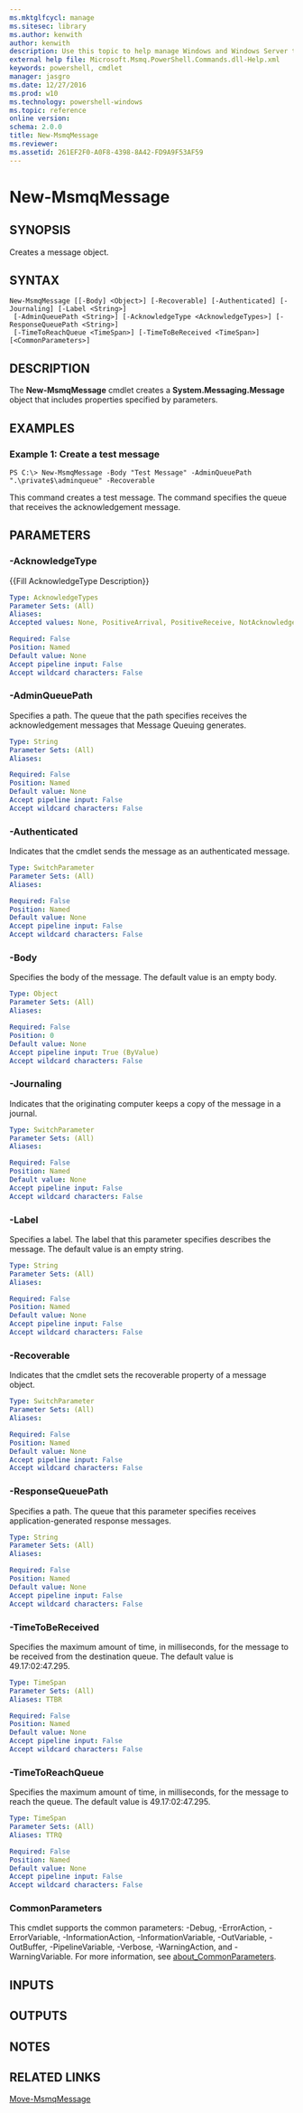 ```yaml
---
ms.mktglfcycl: manage
ms.sitesec: library
ms.author: kenwith
author: kenwith
description: Use this topic to help manage Windows and Windows Server technologies with Windows PowerShell.
external help file: Microsoft.Msmq.PowerShell.Commands.dll-Help.xml
keywords: powershell, cmdlet
manager: jasgro
ms.date: 12/27/2016
ms.prod: w10
ms.technology: powershell-windows
ms.topic: reference
online version: 
schema: 2.0.0
title: New-MsmqMessage
ms.reviewer:
ms.assetid: 261EF2F0-A0F8-4398-8A42-FD9A9F53AF59
---
```


# New-MsmqMessage

## SYNOPSIS
Creates a message object.

## SYNTAX

```
New-MsmqMessage [[-Body] <Object>] [-Recoverable] [-Authenticated] [-Journaling] [-Label <String>]
 [-AdminQueuePath <String>] [-AcknowledgeType <AcknowledgeTypes>] [-ResponseQueuePath <String>]
 [-TimeToReachQueue <TimeSpan>] [-TimeToBeReceived <TimeSpan>] [<CommonParameters>]
```

## DESCRIPTION
The **New-MsmqMessage** cmdlet creates a **System.Messaging.Message** object that includes properties specified by parameters.

## EXAMPLES

### Example 1: Create a test message
```
PS C:\> New-MsmqMessage -Body "Test Message" -AdminQueuePath ".\private$\adminqueue" -Recoverable
```

This command creates a test message.
The command specifies the queue that receives the acknowledgement message.

## PARAMETERS

### -AcknowledgeType
{{Fill AcknowledgeType Description}}

```yaml
Type: AcknowledgeTypes
Parameter Sets: (All)
Aliases: 
Accepted values: None, PositiveArrival, PositiveReceive, NotAcknowledgeReachQueue, FullReachQueue, NegativeReceive, NotAcknowledgeReceive, FullReceive

Required: False
Position: Named
Default value: None
Accept pipeline input: False
Accept wildcard characters: False
```

### -AdminQueuePath
Specifies a path.
The queue that the path specifies receives the acknowledgement messages that Message Queuing generates.

```yaml
Type: String
Parameter Sets: (All)
Aliases: 

Required: False
Position: Named
Default value: None
Accept pipeline input: False
Accept wildcard characters: False
```

### -Authenticated
Indicates that the cmdlet sends the message as an authenticated message.

```yaml
Type: SwitchParameter
Parameter Sets: (All)
Aliases: 

Required: False
Position: Named
Default value: None
Accept pipeline input: False
Accept wildcard characters: False
```

### -Body
Specifies the body of the message.
The default value is an empty body.

```yaml
Type: Object
Parameter Sets: (All)
Aliases: 

Required: False
Position: 0
Default value: None
Accept pipeline input: True (ByValue)
Accept wildcard characters: False
```

### -Journaling
Indicates that the originating computer keeps a copy of the message in a journal.

```yaml
Type: SwitchParameter
Parameter Sets: (All)
Aliases: 

Required: False
Position: Named
Default value: None
Accept pipeline input: False
Accept wildcard characters: False
```

### -Label
Specifies a label.
The label that this parameter specifies describes the message.
The default value is an empty string.

```yaml
Type: String
Parameter Sets: (All)
Aliases: 

Required: False
Position: Named
Default value: None
Accept pipeline input: False
Accept wildcard characters: False
```

### -Recoverable
Indicates that the cmdlet sets the recoverable property of a message object.

```yaml
Type: SwitchParameter
Parameter Sets: (All)
Aliases: 

Required: False
Position: Named
Default value: None
Accept pipeline input: False
Accept wildcard characters: False
```

### -ResponseQueuePath
Specifies a path.
The queue that this parameter specifies receives application-generated response messages.

```yaml
Type: String
Parameter Sets: (All)
Aliases: 

Required: False
Position: Named
Default value: None
Accept pipeline input: False
Accept wildcard characters: False
```

### -TimeToBeReceived
Specifies the maximum amount of time, in milliseconds, for the message to be received from the destination queue.
The default value is 49.17:02:47.295.

```yaml
Type: TimeSpan
Parameter Sets: (All)
Aliases: TTBR

Required: False
Position: Named
Default value: None
Accept pipeline input: False
Accept wildcard characters: False
```

### -TimeToReachQueue
Specifies the maximum amount of time, in milliseconds, for the message to reach the queue.
The default value is 49.17:02:47.295.

```yaml
Type: TimeSpan
Parameter Sets: (All)
Aliases: TTRQ

Required: False
Position: Named
Default value: None
Accept pipeline input: False
Accept wildcard characters: False
```

### CommonParameters
This cmdlet supports the common parameters: -Debug, -ErrorAction, -ErrorVariable, -InformationAction, -InformationVariable, -OutVariable, -OutBuffer, -PipelineVariable, -Verbose, -WarningAction, and -WarningVariable. For more information, see [about_CommonParameters](http://go.microsoft.com/fwlink/?LinkID=113216).

## INPUTS

## OUTPUTS

## NOTES

## RELATED LINKS

[Move-MsmqMessage](./Move-MsmqMessage.md)

